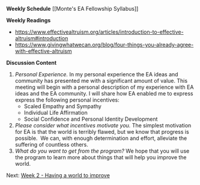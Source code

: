 **Weekly Schedule**
[[Monte's EA Fellowship Syllabus]]

**Weekly Readings** 
- https://www.effectivealtruism.org/articles/introduction-to-effective-altruism#introduction
- https://www.givingwhatwecan.org/blog/four-things-you-already-agree-with-effective-altruism

**Discussion Content**
1. *Personal Experience.* In my personal experience the EA ideas and community has presented me with a significant amount of value. This meeting will begin with a personal description of my experience with EA ideas and the EA community. I will share how EA enabled me to express express the following personal incentives: 
	- Scaled Empathy and Sympathy  
	- Individual Life Affirmation  
	- Social Confidence and Personal Identity Development
2. *Please consider what incentives motivate you.* The simplest motivation for EA is that the world is terribly flawed, but we know that progress is possible.  We can, with enough determination and effort, alleviate the suffering of countless others.
3. *What do you want to get from the program?* We hope that you will use the program to learn more about things that will help you improve the world. 

Next: [Week 2 - Having a world to improve](Effective%20Altruism%20at%20University%20of%20Maryland/Week%202%20-%20Having%20a%20world%20to%20improve.md)
